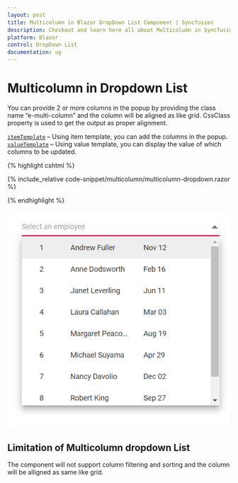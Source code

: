 ```yaml
---
layout: post
title: Multicolumn in Blazor DropDown List Component | Syncfusion
description: Checkout and learn here all about Multicolumn in Syncfusion Blazor DropDown List component and much more.
platform: Blazor
control: DropDown List
documentation: ug
---
```


# Multicolumn in Dropdown List 

You can provide 2 or more columns in the popup by providing the class name “e-multi-column” and the column will be aligned as like grid. CssClass property is used to get the output as proper alignment.

[`itemTemplate`](https://blazor.syncfusion.com/documentation/dropdown-list/templates#item-template) – Using item template, you can add the columns in the popup.
[`valueTemplate`](https://blazor.syncfusion.com/documentation/dropdown-list/templates#value-template) – Using value template, you can display the value of which columns to be updated.

{% highlight cshtml %}

{% include_relative code-snippet/multicolumn/multicolumn-dropdown.razor %}

{% endhighlight %}

![Blazor DropdownList with cascading](./images/multicolumn/blazor_dropdown_multicolumn.png)

## Limitation of Multicolumn dropdown List

The component will not support column filtering and sorting and the column will be alligned as same like grid.
